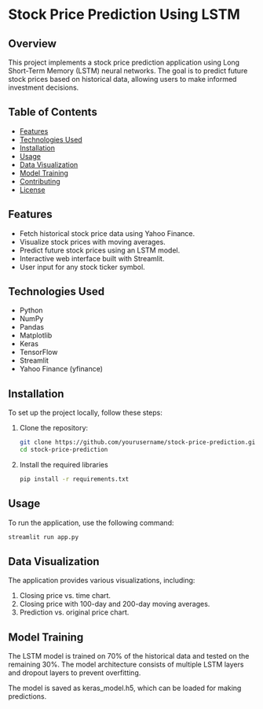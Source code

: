  # Stock Price Prediction Using LSTM

## Overview
This project implements a stock price prediction application using Long Short-Term Memory (LSTM) neural networks. The goal is to predict future stock prices based on historical data, allowing users to make informed investment decisions.

## Table of Contents
- [Features](#features)
- [Technologies Used](#technologies-used)
- [Installation](#installation)
- [Usage](#usage)
- [Data Visualization](#data-visualization)
- [Model Training](#model-training)
- [Contributing](#contributing)
- [License](#license)

## Features
- Fetch historical stock price data using Yahoo Finance.
- Visualize stock prices with moving averages.
- Predict future stock prices using an LSTM model.
- Interactive web interface built with Streamlit.
- User input for any stock ticker symbol.

## Technologies Used
- Python
- NumPy
- Pandas
- Matplotlib
- Keras
- TensorFlow
- Streamlit
- Yahoo Finance (yfinance)

## Installation
To set up the project locally, follow these steps:

1. Clone the repository:
   ```bash
   git clone https://github.com/yourusername/stock-price-prediction.git
   cd stock-price-prediction
2. Install the required libraries
   ```bash
   pip install -r requirements.txt

## Usage
To run the application, use the following command:
   ```bash
   streamlit run app.py
```

## Data Visualization
The application provides various visualizations, including:

1. Closing price vs. time chart.
2. Closing price with 100-day and 200-day moving averages.
3. Prediction vs. original price chart.

## Model Training
The LSTM model is trained on 70% of the historical data and tested on the remaining 30%. The model architecture consists of multiple LSTM layers and dropout layers to prevent overfitting.

The model is saved as keras_model.h5, which can be loaded for making predictions.
